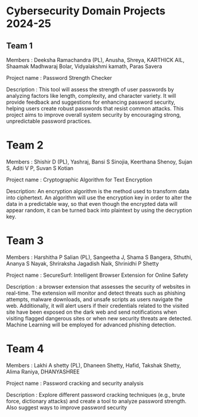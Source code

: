 # Cybersecurity Domain Projects 2024-25
## Team 1 
Members : 
Deeksha Ramachandra (PL),
Anusha,
Shreya,
KARTHICK AIL,
Shaamak Madhwaraj Bolar, 
Vidyalakshmi kamath,
Paras Savera

Project name : Password Strength Checker

Description : This tool will assess the strength of user passwords by analyzing factors like length, complexity, and character variety. It will provide feedback and suggestions for enhancing password security, helping users create robust passwords that resist common attacks. This project aims to improve overall system security by encouraging strong, unpredictable password practices.

# Team 2
Members :
Shishir D  (PL),
Yashraj,
Bansi S Sinojia,
Keerthana Shenoy,
Sujan S,
Aditi V P,
Suvan S Kotian

Project name : Cryptographic Algorithm for Text Encryption 

Description: An encryption algorithm is the method used to transform data into ciphertext. An algorithm will use the encryption key in order to alter the data in a predictable way, so that even though the encrypted data will appear random, it can be turned back into plaintext by using the decryption key.  

# Team 3
Members :
Harshitha P Salian  (PL),
Sangeetha J,
Shama S Bangera, 
Sthuthi,
Ananya S Nayak,
Shriraksha Jagadish Naik, 
Shrinidhi P Shetty

Project name : SecureSurf: Intelligent Browser Extension for Online Safety

Description : a browser extension that assesses the security of websites in real-time. The extension will monitor and detect threats such as phishing attempts, malware downloads, and unsafe scripts as users navigate the web. Additionally, it will alert users if their credentials related to the visited site have been exposed on the dark web and send notifications when visiting flagged dangerous sites or when new security threats are detected. Machine Learning will be employed for advanced phishing detection.

# Team 4
Members : 
Lakhi A shetty  (PL),
Dhaneen Shetty,
Hafid,
Takshak Shetty,
Alima Raniya,
DHANYASHREE

Project name : Password cracking and security analysis

Description : Explore different password cracking techniques (e.g., brute force, dictionary attacks) and create a tool to analyze password strength. Also suggest ways to improve 
password security
